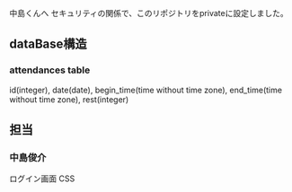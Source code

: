 中島くんへ
セキュリティの関係で、このリポジトリをprivateに設定しました。

## dataBase構造
### attendances table

id(integer),
date(date),
begin_time(time without time zone),
end_time(time without time zone),
rest(integer)

## 担当
### 中島俊介
ログイン画面 CSS
